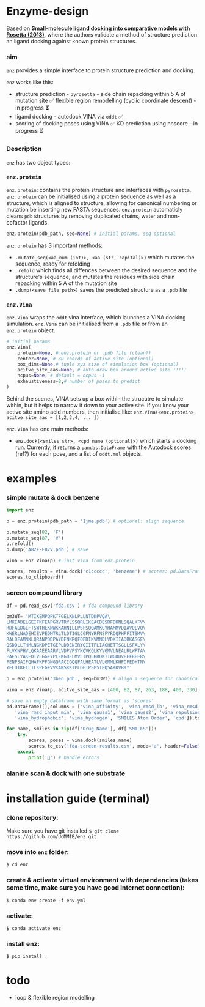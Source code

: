 # Enzyme-design
Based on [**Small-molecule ligand docking into comparative models with Rosetta (2013)**](https://www.ncbi.nlm.nih.gov/pmc/articles/PMC5750396/), where the authors validate a method of structure prediction an ligand docking against known protein structures.  

### aim
```enz``` provides a simple interface to protein structure prediction and docking.

```enz``` works like this:
* structure prediction - ```pyrosetta``` - side chain repacking within 5 A of mutation site ✅ flexible region remodelling (cyclic coordinate descent) - in progress ⏳
* ligand docking - autodock VINA via ```oddt``` ✅
* scoring of docking poses using VINA ✅ KD prediction using nnscore - in progress ⏳



### Description
 ```enz``` has two object types:

### ```enz.protein```
 ```enz.protein```: contains the protein structure and interfaces with ```pyrosetta```. ```enz.protein``` can be initialised using a protein sequence as well as a structure, which is aligned to structure, allowing for canonical numbering or mutation be inserting new FASTA sequences. ```enz.protein``` automaticly cleans ```pdb``` structures by removing duplicated chains, water and non-cofactor ligands.

 ```python
enz.protein(pdb_path, seq=None) # initial params, seq optional
```

 ```enz.protein``` has 3 important methods:
 * ```.mutate_seq(<aa_num (int)>, <aa (str, capital)>)``` which mutates the sequence, ready for refolding
 * ```.refold``` which finds all diffences between the desired sequence and the structure's sequence, and mutates the residues with side chain repacking within 5 A of the mutation site
 * ```.dump(<save file path>)``` saves the predicted structure as a ```.pdb``` file

### ```enz.Vina```
```enz.Vina``` wraps the ```oddt``` vina interface, which launches a VINA docking simulation. ```enz.Vina``` can be initialised from a ```.pdb``` file or from an ```enz.protein``` object.

```python
# initial params
enz.Vina(
    protein=None, # enz.protein or .pdb file (clean?)
    center=None, # 3D coords of active site (optional)
    box_dims=None,# tuple xyz size of simulation box (optional)
    acitve_site_aas=None, # auto-draw box around active site !!!!!
    ncpus=None, # default = ncpus -1
    exhaustiveness=8,# number of poses to predict
)
```

Behind the scenes, VINA sets up a box within the strucutre to simulate within, but it helps to narrow it down to your active site. If you know your active site amino acid numbers, then initialise like: ```enz.Vina(<enz.protein>, acitve_site_aas = [1,2,3,4, ... ])```

```enz.Vina``` has one main methods:
* ```enz.dock(<smiles str>, <cpd name (optional)>)``` which starts a docking run. Currently, it returns a ```pandas.DataFrame``` with the Autodock scores (ref?) for each pose, and a list of ```oddt.mol``` objects.

# examples

### simple mutate & dock benzene
```python
import enz

p = enz.protein(pdb_path = '1jme.pdb') # optional: align sequence

p.mutate_seq(82, 'F')
p.mutate_seq(87, 'V')
p.refold()
p.dump('A82F-F87V.pdb') # save

vina = enz.Vina(p) # init vina from enz.protein

scores, results = vina.dock('c1ccccc', 'benzene') # scores: pd.DataFrame; results: [oddt.mol, ...] (poses)
scores.to_clipboard()
```
### screen compound library

```python
df = pd.read_csv('fda.csv') # fda compound library

bm3WT= 'MTIKEMPQPKTFGELKNLPLLNTDKPVQA\
LMKIADELGEIFKFEAPGRVTRYLSSQRLIKEACDESRFDKNLSQALKFV\
RDFAGDGLFTSWTHEKNWKKAHNILLPSFSQQAMKGYHAMMVDIAVQLVQ\
KWERLNADEHIEVPEDMTRLTLDTIGLCGFNYRFNSFYRDQPHPFITSMV\
RALDEAMNKLQRANPDDPAYDENKRQFQEDIKVMNDLVDKIIADRKASGE\
QSDDLLTHMLNGKDPETGEPLDDENIRYQIITFLIAGHETTSGLLSFALY\
FLVKNPHVLQKAAEEAARVLVDPVPSYKQVKQLKYVGMVLNEALRLWPTA\
PAFSLYAKEDTVLGGEYPLEKGDELMVLIPQLHRDKTIWGDDVEEFRPER\
FENPSAIPQHAFKPFGNGQRACIGQQFALHEATLVLGMMLKHFDFEDHTN\
YELDIKETLTLKPEGFVVKAKSKKIPLGGIPSPSTEQSAKKVRK*'

p = enz.protein('3ben.pdb', seq=bm3WT) # align a sequence for canonical numbering

vina = enz.Vina(p, acitve_site_aas = [400, 82, 87, 263, 188, 400, 330], exhaustiveness=16) # initialise a vina object, narrow search space to some active site amino acids

# save an empty dataframe with same format as 'scores'
pd.DataFrame([],columns = ['vina_affinity', 'vina_rmsd_lb', 'vina_rmsd_ub', 'vina_rmsd_input',
   'vina_rmsd_input_min', 'vina_gauss1', 'vina_gauss2', 'vina_repulsion',
   'vina_hydrophobic', 'vina_hydrogen', 'SMILES Atom Order', 'cpd']).to_csv('fda-screen-results.csv')

for name, smiles in zip(df['Drug Name'], df['SMILES']):
    try:
        scores, poses = vina.dock(smiles,name)
        scores.to_csv('fda-screen-results.csv', mode='a', header=False) # add to file (append mode)
    except:
        print('🤦') # handle errors
```
### alanine scan & dock with one substrate


# installation guide (terminal)
### clone repository:
Make sure you have git installed
```$ git clone https://github.com/UoMMIB/enz.git```
### move into ```enz``` folder:
```$ cd enz```

### create & activate virtual environment with dependencies (takes some time, make sure you have good internet connection):
```$ conda env create -f env.yml```
### activate:
```$ conda activate enz```
### install enz:
```$ pip install . ```


# todo
- loop & flexible region modelling
